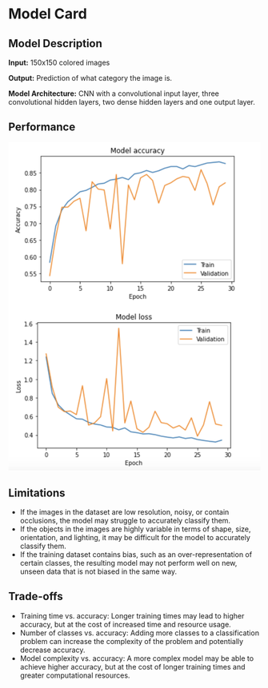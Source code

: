 # Model Card


## Model Description

**Input:** 150x150 colored images

**Output:** Prediction of what category the image is.

**Model Architecture:** CNN with a convolutional input layer, three convolutional hidden layers, two dense hidden layers and one output layer.


## Performance

![Model Accuracy and Loss](https://github.com/sdarwish13/PCMLAI/blob/main/Model%20Accuracy%20and%20Loss.png?raw=true)


## Limitations

* If the images in the dataset are low resolution, noisy, or contain occlusions, the model may struggle to accurately classify them.
* If the objects in the images are highly variable in terms of shape, size, orientation, and lighting, it may be difficult for the model to accurately classify them.
* If the training dataset contains bias, such as an over-representation of certain classes, the resulting model may not perform well on new, unseen data that is not biased in the same way.


## Trade-offs

* Training time vs. accuracy: Longer training times may lead to higher accuracy, but at the cost of increased time and resource usage.
* Number of classes vs. accuracy: Adding more classes to a classification problem can increase the complexity of the problem and potentially decrease accuracy.
* Model complexity vs. accuracy: A more complex model may be able to achieve higher accuracy, but at the cost of longer training times and greater computational resources.
